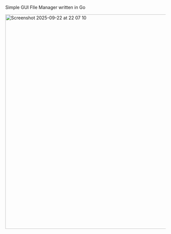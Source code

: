 Simple GUI FIle Manager written in Go

<img width="886" height="676" alt="Screenshot 2025-09-22 at 22 07 10" src="https://github.com/user-attachments/assets/f89f6cc3-b056-4ac2-9978-0409d676367e" />
